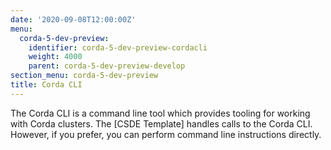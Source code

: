 ```yaml
---
date: '2020-09-08T12:00:00Z'
menu:
  corda-5-dev-preview:
    identifier: corda-5-dev-preview-cordacli
    weight: 4000
    parent: corda-5-dev-preview-develop
section_menu: corda-5-dev-preview
title: Corda CLI
---
```


<!--db-config - Ben
initial-config - Ben
mgm - charlie/yash
network - charlie/yash
package - Kyriakos
secret-config - Ben
topic-config - Ben
virtual-node - Me
-->
The Corda CLI is a command line tool which provides tooling for working with Corda clusters.
The [CSDE Template] handles calls to the Corda CLI. However, if you prefer, you can perform command line instructions directly. 
